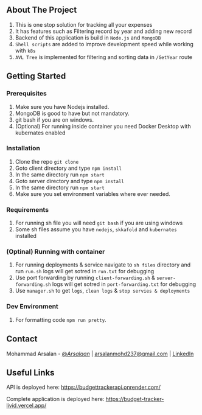 <!-- ABOUT THE PROJECT -->
## About The Project
1. This is one stop solution for tracking all your expenses
2. It has features such as Filtering record by year and adding new record
3. Backend of this application is build in `Node.js` and `MongoDB`
4. `Shell scripts` are added to improve development speed while working with `k8s`
5. `AVL Tree` is implemented for filtering and sorting data in `/GetYear` route

<!-- GETTING STARTED -->
## Getting Started

### Prerequisites
1. Make sure you have Nodejs installed.
2. MongoDB is good to have but not mandatory.
3. git bash if you are on windows.
4. (Optional) For running inside container you need Docker Desktop with kubernates enabled

### Installation
1. Clone the repo `git clone`
2. Goto client directory and type `npm install`
3. In the same directory run `npm start`
4. Goto server directory and type `npm install`
5. In the same directory run `npm start`
6. Make sure you set environment variables where ever needed.

### Requirements
1. For running sh file you will need `git bash` if you are using windows
2. Some sh files assume you have `nodejs`, `skkafold` and `kubernates` installed

### (Optinal) Running with container
1. For running deployments & service navigate to `sh files` directory and run `run.sh` logs will get sotred in `run.txt` for debugging
2. Use port forwarding by running `client-forwarding.sh` & `server-forwarding.sh` logs will get sotred in `port-forwarding.txt` for debugging
3. Use `manager.sh` to get `logs`, `clean logs` & `stop servies & deployments`

### Dev Environment
1. For formatting code `npm run pretty`.

<!-- CONTACT -->
## Contact

Mohammad Arsalan - [@_Arsalaan_](https://mobile.twitter.com/_arsalaan_) | arsalanmohd237@gmail.com | [LinkedIn](https://www.linkedin.com/in/mohammadarsalan/)

<!-- Useful Links -->
## Useful Links

API is deployed here: https://budgettrackerapi.onrender.com/

Complete application is deployed here: https://budget-tracker-livid.vercel.app/